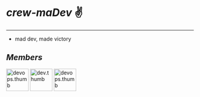 # ***crew-maDev*** ✌️
---

- mad dev, made victory

## ***Members***
<div>
  <img src="https://avatars.githubusercontent.com/u/188422075?v=4" title="devops.thumb"  alt="devops.thumb" width="60" height="60" />  
  <img src="https://avatars.githubusercontent.com/u/164650350?v=4" title="dev.thumb"  alt="dev.thumb" width="60" height="60" />
  <img src="https://avatars.githubusercontent.com/u/187730981?v=4" title="devops.thumb"  alt="devops.thumb" width="60" height="60" />  
</div>
